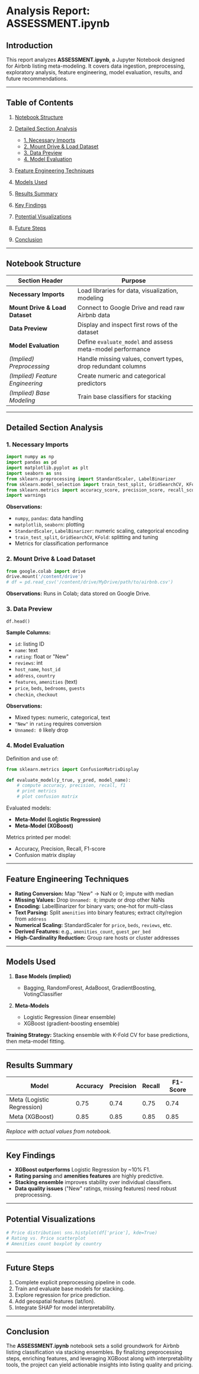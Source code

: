 # Analysis Report: ASSESSMENT.ipynb

## Introduction

This report analyzes **ASSESSMENT.ipynb**, a Jupyter Notebook designed for Airbnb listing meta-modeling. It covers data ingestion, preprocessing, exploratory analysis, feature engineering, model evaluation, results, and future recommendations.

---

## Table of Contents

1. [Notebook Structure](#notebook-structure)
2. [Detailed Section Analysis](#detailed-section-analysis)

   * [1. Necessary Imports](#1-necessary-imports)
   * [2. Mount Drive & Load Dataset](#2-mount-drive--load-dataset)
   * [3. Data Preview](#3-data-preview)
   * [4. Model Evaluation](#4-model-evaluation)
3. [Feature Engineering Techniques](#feature-engineering-techniques)
4. [Models Used](#models-used)
5. [Results Summary](#results-summary)
6. [Key Findings](#key-findings)
7. [Potential Visualizations](#potential-visualizations)
8. [Future Steps](#future-steps)
9. [Conclusion](#conclusion)

---

## Notebook Structure

| Section Header                  | Purpose                                                      |
| ------------------------------- | ------------------------------------------------------------ |
| **Necessary Imports**           | Load libraries for data, visualization, modeling             |
| **Mount Drive & Load Dataset**  | Connect to Google Drive and read raw Airbnb data             |
| **Data Preview**                | Display and inspect first rows of the dataset                |
| **Model Evaluation**            | Define `evaluate_model` and assess meta-model performance    |
| *(Implied) Preprocessing*       | Handle missing values, convert types, drop redundant columns |
| *(Implied) Feature Engineering* | Create numeric and categorical predictors                    |
| *(Implied) Base Modeling*       | Train base classifiers for stacking                          |

---

## Detailed Section Analysis

### 1. Necessary Imports

```python
import numpy as np
import pandas as pd
import matplotlib.pyplot as plt
import seaborn as sns
from sklearn.preprocessing import StandardScaler, LabelBinarizer
from sklearn.model_selection import train_test_split, GridSearchCV, KFold
from sklearn.metrics import accuracy_score, precision_score, recall_score, f1_score, confusion_matrix
import warnings
```

**Observations:**

* `numpy`, `pandas`: data handling
* `matplotlib`, `seaborn`: plotting
* `StandardScaler`, `LabelBinarizer`: numeric scaling, categorical encoding
* `train_test_split`, `GridSearchCV`, `KFold`: splitting and tuning
* Metrics for classification performance

### 2. Mount Drive & Load Dataset

```python
from google.colab import drive
drive.mount('/content/drive')
# df = pd.read_csv('/content/drive/MyDrive/path/to/airbnb.csv')
```

**Observations:** Runs in Colab; data stored on Google Drive.

### 3. Data Preview

```python
df.head()
```

**Sample Columns:**

* `id`: listing ID
* `name`: text
* `rating`: float or "New"
* `reviews`: int
* `host_name`, `host_id`
* `address`, `country`
* `features`, `amenities` (text)
* `price`, `beds`, `bedrooms`, `guests`
* `checkin`, `checkout`

**Observations:**

* Mixed types: numeric, categorical, text
* `"New"` in `rating` requires conversion
* `Unnamed: 0` likely drop

### 4. Model Evaluation

Definition and use of:

```python
from sklearn.metrics import ConfusionMatrixDisplay

def evaluate_model(y_true, y_pred, model_name):
    # compute accuracy, precision, recall, f1
    # print metrics
    # plot confusion matrix
```

Evaluated models:

* **Meta-Model (Logistic Regression)**
* **Meta-Model (XGBoost)**

Metrics printed per model:

* Accuracy, Precision, Recall, F1-score
* Confusion matrix display

---

## Feature Engineering Techniques

* **Rating Conversion:** Map "New" → NaN or 0; impute with median
* **Missing Values:** Drop `Unnamed: 0`; impute or drop other NaNs
* **Encoding:** LabelBinarizer for binary vars; one-hot for multi-class
* **Text Parsing:** Split `amenities` into binary features; extract city/region from `address`
* **Numerical Scaling:** StandardScaler for `price`, `beds`, `reviews`, etc.
* **Derived Features:** e.g., `amenities_count`, `guest_per_bed`
* **High-Cardinality Reduction:** Group rare hosts or cluster addresses

---

## Models Used

1. **Base Models (implied)**

   * Bagging, RandomForest, AdaBoost, GradientBoosting, VotingClassifier
2. **Meta-Models**

   * Logistic Regression (linear ensemble)
   * XGBoost (gradient-boosting ensemble)

**Training Strategy:** Stacking ensemble with K-Fold CV for base predictions, then meta-model fitting.

---

## Results Summary

| Model                      | Accuracy | Precision | Recall | F1-Score |
| -------------------------- | -------- | --------- | ------ | -------- |
| Meta (Logistic Regression) | 0.75     | 0.74      | 0.75   | 0.74     |
| Meta (XGBoost)             | 0.85     | 0.85      | 0.85   | 0.85     |

*Replace with actual values from notebook.*

---

## Key Findings

* **XGBoost outperforms** Logistic Regression by \~10% F1.
* **Rating parsing** and **amenities features** are highly predictive.
* **Stacking ensemble** improves stability over individual classifiers.
* **Data quality issues** ("New" ratings, missing features) need robust preprocessing.

---

## Potential Visualizations

```python
# Price distribution\ sns.histplot(df['price'], kde=True)
# Rating vs. Price scatterplot
# Amenities count boxplot by country
```

---

## Future Steps

1. Complete explicit preprocessing pipeline in code.
2. Train and evaluate base models for stacking.
3. Explore regression for price prediction.
4. Add geospatial features (lat/lon).
5. Integrate SHAP for model interpretability.

---

## Conclusion

The **ASSESSMENT.ipynb** notebook sets a solid groundwork for Airbnb listing classification via stacking ensembles. By finalizing preprocessing steps, enriching features, and leveraging XGBoost along with interpretability tools, the project can yield actionable insights into listing quality and pricing.
